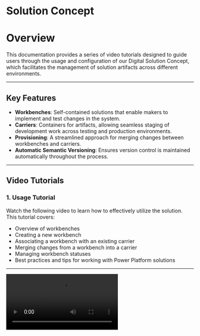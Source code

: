 # Solution Concept

# Overview

This documentation provides a series of video tutorials designed to guide users through the usage and configuration of our Digital Solution Concept, which facilitates the management of solution artifacts across different environments.

---

## Key Features

- **Workbenches**: Self-contained solutions that enable makers to implement and test changes in the system.
- **Carriers**: Containers for artifacts, allowing seamless staging of development work across testing and production environments.
- **Provisioning**: A streamlined approach for merging changes between workbenches and carriers.
- **Automatic Semantic Versioning**: Ensures version control is maintained automatically throughout the process.

---

## Video Tutorials

### 1. Usage Tutorial
Watch the following video to learn how to effectively utilize the solution. This tutorial covers:

- Overview of workbenches
- Creating a new workbench
- Associating a workbench with an existing carrier
- Merging changes from a workbench into a carrier
- Managing workbench statuses
- Best practices and tips for working with Power Platform solutions
---
<video src="https://youtu.be/DLfFqvcOrrs?si=xeUrjaQqoptmUmmJ" title="DIGITALL Solution workbench: Usage tutorial" />

### Working with a workbench summary
Create new workbench:
    Use descriptive name (best practice to reference work item)
    Select target carrier (which solution this needs to be deployed with)
This automatically creates a workbench solution
Go to the solution (buttons will open the solution)
    Add necessary components
    Do changes
Merge changes if they are ready for test
If ready for prod either:
    Merge in release carrier and close workbench after successful prod deployment
    Finalize workbench towards release carrier

### 2. Configuration Tutorial
Watch the following video to learn how to properly configure the solution. This tutorial covers:

- Solution installation
- Solution configuration
- Create a carrier

<video src="https://youtu.be/FHTKOyrkGoM" title="DIGITALL Solution workbench: Configuration tutorial" />

---
## Quick References
Name	Description
Table: Carrier	Reference to a solution that should be deployed (transport solution)
Table: Workbench	A temporary (workbench) solution containing items relating to a work unit. For deployment needs to be merged towards a target carrier
Table: Workbench History	Holds details about copied components and failure details
Workbench Status: Merge	Copy all components in workbench solution to target carrier
Workbench Status: Finalize	Copy all components in workbench solution to target carrier, delete workbench solution and deactivate workbench
Workbench Status: Close	Delete workbench solution and deactivate workbench
Workbench Status: Failure	Something went wrong - check history for details
---

## Additional Resources

If you are looking to download the solution, refer to the following repository [here](https://github.com/DIGITALLNature/DigitallSolutions/releases).

---